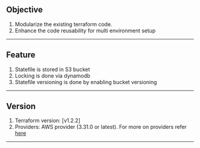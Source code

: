 ## Objective

1. Modularize the existing terraform code.
2. Enhance the code reusability for multi environment setup
---

## Feature

1. Statefile is stored in S3 bucket
2. Locking is done via dynamodb
3. Statefile versioning is done by enabling bucket versioning
---

## Version

1. Terraform version: [v1.2.2]
2. Providers: AWS provider (3.31.0 or latest). For more on providers refer [here](https://www.terraform.io/docs/language/providers/index.html)
---

